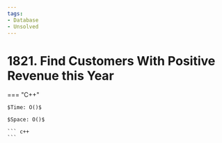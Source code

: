 ```yaml
---
tags:
- Database
- Unsolved
---
```



# 1821. Find Customers With Positive Revenue this Year

=== "C++"

    $Time: O()$

    $Space: O()$

    ``` c++
    ```